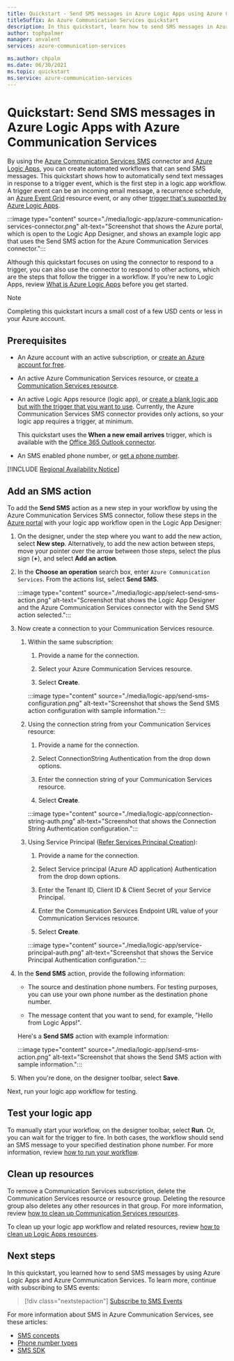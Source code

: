```yaml
---
title: Quickstart - Send SMS messages in Azure Logic Apps using Azure Communication Services
titleSuffix: An Azure Communication Services quickstart
description: In this quickstart, learn how to send SMS messages in Azure Logic Apps workflows by using the Azure Communication Services connector.
author: tophpalmer
manager: anvalent
services: azure-communication-services

ms.author: chpalm
ms.date: 06/30/2021
ms.topic: quickstart
ms.service: azure-communication-services
---
```


# Quickstart: Send SMS messages in Azure Logic Apps with Azure Communication Services

By using the [Azure Communication Services SMS](../../overview.md) connector and [Azure Logic Apps](../../../logic-apps/logic-apps-overview.md), you can create automated workflows that can send SMS messages. This quickstart shows how to automatically send text messages in response to a trigger event, which is the first step in a logic app workflow. A trigger event can be an incoming email message, a recurrence schedule, an [Azure Event Grid](../../../event-grid/overview.md) resource event, or any other [trigger that's supported by Azure Logic Apps](/connectors/connector-reference/connector-reference-logicapps-connectors).

:::image type="content" source="./media/logic-app/azure-communication-services-connector.png" alt-text="Screenshot that shows the Azure portal, which is open to the Logic App Designer, and shows an example logic app that uses the Send SMS action for the Azure Communication Services connector.":::

Although this quickstart focuses on using the connector to respond to a trigger, you can also use the connector to respond to other actions, which are the steps that follow the trigger in a workflow. If you're new to Logic Apps, review [What is Azure Logic Apps](../../../logic-apps/logic-apps-overview.md) before you get started.

> [!NOTE]
> Completing this quickstart incurs a small cost of a few USD cents or less in your Azure account.

## Prerequisites

- An Azure account with an active subscription, or [create an Azure account for free](https://azure.microsoft.com/free/?WT.mc_id=A261C142F).

- An active Azure Communication Services resource, or [create a Communication Services resource](../create-communication-resource.md).

- An active Logic Apps resource (logic app), or [create a blank logic app but with the trigger that you want to use](../../../logic-apps/quickstart-create-first-logic-app-workflow.md). Currently, the Azure Communication Services SMS connector provides only actions, so your logic app requires a trigger, at minimum.

  This quickstart uses the **When a new email arrives** trigger, which is available with the [Office 365 Outlook connector](/connectors/office365/).

- An SMS enabled phone number, or [get a phone number](./get-phone-number.md).

[!INCLUDE [Regional Availability Notice](../../includes/regional-availability-include.md)]

## Add an SMS action

To add the **Send SMS** action as a new step in your workflow by using the Azure Communication Services SMS connector, follow these steps in the [Azure portal](https://portal.azure.com) with your logic app workflow open in the Logic App Designer:

1. On the designer, under the step where you want to add the new action, select **New step**. Alternatively, to add the new action between steps, move your pointer over the arrow between those steps, select the plus sign (**+**), and select **Add an action**.

1. In the **Choose an operation** search box, enter `Azure Communication Services`. From the actions list, select **Send SMS**.

   :::image type="content" source="./media/logic-app/select-send-sms-action.png" alt-text="Screenshot that shows the Logic App Designer and the Azure Communication Services connector with the Send SMS action selected.":::

1. Now create a connection to your Communication Services resource.
    1. Within the same subscription:

       1. Provide a name for the connection.

       1. Select your Azure Communication Services resource.

       1. Select **Create**.

       :::image type="content" source="./media/logic-app/send-sms-configuration.png" alt-text="Screenshot that shows the Send SMS action configuration with sample information.":::

    1. Using the connection string from your Communication Services resource:
        
        1. Provide a name for the connection.
        
        1. Select ConnectionString Authentication from the drop down options.
        
        1. Enter the connection string of your Communication Services resource.
        
        1. Select **Create**.
        
        :::image type="content" source="./media/logic-app/connection-string-auth.png" alt-text="Screenshot that shows the Connection String Authentication configuration.":::
        
    1. Using Service Principal ([Refer Services Principal Creation](../identity/service-principal-from-cli.md)):
        1. Provide a name for the connection.
        
        1. Select Service principal (Azure AD application) Authentication from the drop down options.
        
        1. Enter the Tenant ID, Client ID & Client Secret of your Service Principal.
        
        1. Enter the Communication Services Endpoint URL value of your Communication Services resource.
        
        1. Select **Create**.
        
        :::image type="content" source="./media/logic-app/service-principal-auth.png" alt-text="Screenshot that shows the Service Principal Authentication configuration.":::     

1. In the **Send SMS** action, provide the following information: 

   * The source and destination phone numbers. For testing purposes, you can use your own phone number as the destination phone number.

   * The message content that you want to send, for example, "Hello from Logic Apps!".

   Here's a **Send SMS** action with example information:

   :::image type="content" source="./media/logic-app/send-sms-action.png" alt-text="Screenshot that shows the Send SMS action with sample information.":::

1. When you're done, on the designer toolbar, select **Save**.

Next, run your logic app workflow for testing.

## Test your logic app

To manually start your workflow, on the designer toolbar, select **Run**. Or, you can wait for the trigger to fire. In both cases, the workflow should send an SMS message to your specified destination phone number. For more information, review [how to run your workflow](../../../logic-apps/quickstart-create-first-logic-app-workflow.md#run-workflow).

## Clean up resources

To remove a Communication Services subscription, delete the Communication Services resource or resource group. Deleting the resource group also deletes any other resources in that group. For more information, review [how to clean up Communication Services resources](../create-communication-resource.md#clean-up-resources).

To clean up your logic app workflow and related resources, review [how to clean up Logic Apps resources](../../../logic-apps/quickstart-create-first-logic-app-workflow.md#clean-up-resources).

## Next steps

In this quickstart, you learned how to send SMS messages by using Azure Logic Apps and Azure Communication Services. To learn more, continue with subscribing to SMS events:

> [!div class="nextstepaction"]
> [Subscribe to SMS Events](./handle-sms-events.md)

For more information about SMS in Azure Communication Services, see these articles:

- [SMS concepts](../../concepts/sms/concepts.md)
- [Phone number types](../../concepts/telephony/plan-solution.md)
- [SMS SDK](../../concepts/sms/sdk-features.md)
